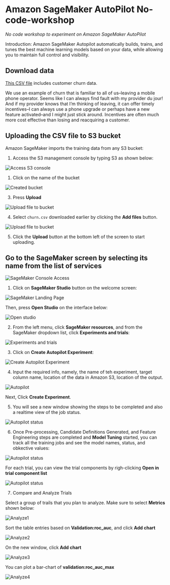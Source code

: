 # Amazon SageMaker AutoPilot No-code-workshop
*No code workshop to experiment on Amazon SageMaker AutoPilot*

Introduction: Amazon SageMaker Autopilot automatically builds, trains, and tunes the best machine learning models based on your data, while allowing you to maintain full control and visibility.

 
## Download data
[This CSV file](data/churn.csv) includes customer churn data.

We use an example of churn that is familiar to all of us–leaving a mobile phone operator. Seems like I can always find fault with my provider du jour! And if my provider knows that I’m thinking of leaving, it can offer timely incentives–I can always use a phone upgrade or perhaps have a new feature activated–and I might just stick around. Incentives are often much more cost effective than losing and reacquiring a customer.



## Uploading the CSV file to S3 bucket
Amazon SageMaker imports the training data from any S3 bucket: 
<!-- let's create one to store the CSV file downloaded earlier. -->

1. Access the S3 management console by typing S3 as shown below:

![Access S3 console](pictures/console_s3.png)
 


1. Click on the name of the bucket

![Created bucket](pictures/s3_goto_bucket.png) 

3. Press **Upload**

![Upload file to bucket](pictures/s3_upload1.png)

4. Select `churn.csv` downloaded earlier by  clicking the **Add files** button.

![Upload file to bucket](pictures/s3_upload2.png)



5. Click the **Upload** button at the bottom left of the screen to start uploading.




## Go to the SageMaker screen by selecting its name from the list of services

![SageMaker Console Access](pictures/console_sagemaker.png)

1. Click on **SageMaker Studio** button on the welcome screen:

![SageMaker Landing Page](pictures/sagemaker-studio.png)

Then, press **Open Studio** on the interface below: 

![Open studio](pictures/open_studio.png)

2. From the left menu, click **SageMaker resources**, and from the SageMaker dropdown list, click   **Experiments and trials**:

![Experiments and trials](pictures/experiments.png)

3. Click on  **Create Autopilot Experiment**:

![Create Autopilot Experiment](pictures/create_experiment.png)

4. Input the required info, namely, the name of teh experiment, target column name, location of the data in Amazon S3, location of the output. 


![Autopilot](pictures/autopilot.png)

Next, Click  **Create Experiment**.

5. You will see a new window showing the steps to be completed and also a realtime view of the job status. 
   
![Autopilot status](pictures/running1.png)

6. Once Pre-processing, Candidate Definitions Generated, and Feature Engineering steps are completed and **Model Tuning** started, you can track all the training jobs and see the model names, status, and obkective values: 

![Autopilot status](pictures/running2.png)

For each trial, you can view the trial components by righ-clicking **Open in trial component list**


![Autopilot status](pictures/running3.png)


7. Compare and Analyze Trials

Select a group of trails that you plan to analyze. Make sure to select **Metrics** shown below:

![Analyze1](pictures/analyze1.png)

Sort the table entries based on **Validation:roc_auc**, and click **Add chart**

![Analyze2](pictures/analyze2.png)

On the new window, click **Add chart**

![Analyze3](pictures/analyze3.png)

You can plot a bar-chart of  **validation:roc_auc_max**

![Analyze4](pictures/analyze4.png)
